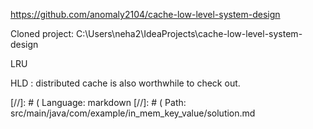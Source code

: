 https://github.com/anomaly2104/cache-low-level-system-design

Cloned project: 
C:\Users\neha2\IdeaProjects\cache-low-level-system-design


LRU

HLD : distributed cache is also worthwhile to check out.

[//]: # ( Language: markdown
[//]: # ( Path: src/main/java/com/example/in_mem_key_value/solution.md
